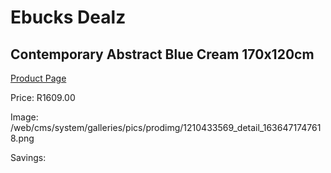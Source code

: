 
# Ebucks Dealz
## Contemporary Abstract Blue Cream 170x120cm
[Product Page](https://www.ebucks.com/web/shop/productSelected.do?prodId=1210433569&catId=1209942745)

Price: R1609.00

Image: /web/cms/system/galleries/pics/prodimg/1210433569_detail_1636471747618.png

Savings: 


	